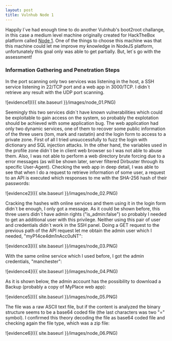 ```yaml
---
layout: post
title: Vulnhub Node 1
---
```


Happily I´ve had enough time to do another Vulnhub's boot2root challange, in this case a medium level machine originally created for HackTheBox platform called [Node 1](https://www.vulnhub.com/entry/node-1,252/). One of the things to choose this machine was that this machine could let me improve my knowledge in NodeJS platform, unfortunately this goal only was able to get partially. But, let´s go with the assessment!
### Information Gathering and Penetration Steps
In the port scanning only two services was listening in the host, a SSH service listening in 22/TCP port and a web app in 3000/TCP. I didn´t retrieve any result with the UDP port scanning.

![evidence1]({{ site.baseurl }}/images/node_01.PNG)

Seemingly this two services didn´t have known vulnerabilities which could be exploitable to gain access on the system, so probably the explotation should be achieved with some application bug. The web application had only two dynamic services, one of them to recover some public information of the three users (tom, mark and rastatin) and the login form to access to a private zone. First of all I tried unsuccessfully to fuzz the login with dictionary and SQL injection attacks. In the other hand, the variables used in the profile zone didn´t be in client web browser so I was not able to abuse them. Also, I was not able to perform a web directory brute forcing due to a error messages (as will be shown later, server filtered Dirbuster through its specific User-Agent). Checking the web app in deep detail, I was able to see that when I do a request to retrieve information of some user, a request to an API is executed which responses to me with the SHA-256 hash of their passwords:

![evidence2]({{ site.baseurl }}/images/node_02.PNG)

Cracking the hashes with online services and them using it in the login form didn´t be enough, I only got a message. As it could be shown before, this three users didn´t have admin rights ("is_admin:false") so probably I needed to get an additional user with this privilege. Neither using this pair of user and credentials didn´t work in the SSH panel. Doing a GET request to the previous path of the API request let me obtain the admin user which I needed, "myP14ce4dm1nAcc0uNT":

![evidence3]({{ site.baseurl }}/images/node_03.PNG)

With the same online service which I used before, I got the admin credentials, "manchester":

![evidence4]({{ site.baseurl }}/images/node_04.PNG)

As it is shown below, the admin account has the possibility to download a Backup (probably a copy of MyPlace web app):

![evidence5]({{ site.baseurl }}/images/node_05.PNG)

The file was a raw ASCII text file, but if the content is analyzed the binary structure seems to be a base64 coded file (the last characters was two "=" symbol). I confirmed this theory decoding the file as base64 coded file and checking again the file type, which was a zip file:

![evidence6]({{ site.baseurl }}/images/node_06.PNG)



